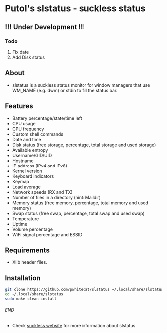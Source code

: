 # Putol's slstatus - suckless status

## !!! Under Development !!!
### Todo
1. Fix date
2. Add Disk status

## About
- slstatus is a suckless status monitor for window managers that use WM_NAME
(e.g. dwm) or stdin to fill the status bar.


## Features
- Battery percentage/state/time left
- CPU usage
- CPU frequency
- Custom shell commands
- Date and time
- Disk status (free storage, percentage, total storage and used storage)
- Available entropy
- Username/GID/UID
- Hostname
- IP address (IPv4 and IPv6)
- Kernel version
- Keyboard indicators
- Keymap
- Load average
- Network speeds (RX and TX)
- Number of files in a directory (hint: Maildir)
- Memory status (free memory, percentage, total memory and used memory)
- Swap status (free swap, percentage, total swap and used swap)
- Temperature
- Uptime
- Volume percentage
- WiFi signal percentage and ESSID


## Requirements
- Xlib header files.


## Installation
```sh
git clone https://github.com/pwhitecat/slstatus ~/.local/share/slstatus
cd ~/.local/share/slstatus
sudo make clean install
```
###### END
- Check [suckless website](https://tools.suckless.org/slstatus/) for more information about slstatus
